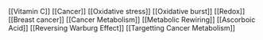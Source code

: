 [[Vitamin C]]
[[Cancer]]
[[Oxidative stress]]
[[Oxidative burst]]
[[Redox]]
[[Breast cancer]]
[[Cancer Metabolism]]
[[Metabolic Rewiring]]
[[Ascorboic Acid]]
[[Reversing Warburg Effect]]
[[Targetting Cancer Metabolism]]

